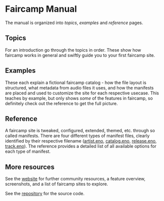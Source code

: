 <!--
    SPDX-FileCopyrightText: 2023-2025 Simon Repp
    SPDX-License-Identifier: CC0-1.0
-->

# Faircamp Manual

The manual is organized into *topics*, *examples* and *reference* pages.

## Topics

For an introduction go through the topics in order. These show how faircamp
works in general and swiftly guide you to your first faircamp site.

## Examples

These each explain a fictional faircamp catalog - how the file layout is
structured, what metadata from audio files it uses, and how the manifests are
placed and used to customize the site for each respective usecase. This
teaches by example, but only shows *some* of the features in faircamp, so
definitely check out the reference to get the full picture.

## Reference

A faircamp site is tweaked, configured, extended, themed, etc. through
so called manifests. There are four different types of manifest files,
clearly identified by their respective filename ([artist.eno](artists-artist-eno.html),
[catalog.eno](catalog-catalog-eno.html), [release.eno](releases-release-eno.html),
[track.eno](tracks-track-eno.html)). The reference provides a detailed
list of all available options for each type of manifest.

## More resources

See the [website](https://simonrepp.com/faircamp) for further community
resources, a feature overview, screenshots, and a list of faircamp sites to
explore.

See the [repository](https://codeberg.org/simonrepp/faircamp) for the source code.
